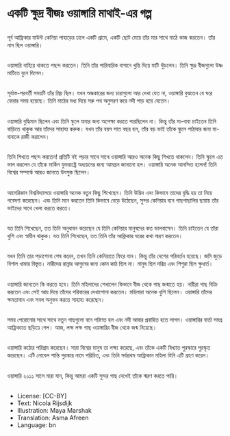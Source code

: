 # একটি ক্ষুদ্র বীজঃ ওয়াঙ্গারি মাথাই-এর গল্প

##
পূর্ব আফ্রিকার মাউন্ট কেনিয়া পাহাড়ের ঢালে একটি গ্রামে, একটি ছোট মেয়ে তাঁর মার সাথে মাঠে কাজ করতেন। তাঁর নাম ছিল ওয়াঙ্গারি।

##
ওয়াঙ্গারি বাহিরে থাকতে পছন্দ করতেন। তিনি তাঁর পারিবারিক বাগানে খুন্তি দিয়ে মাটি খুঁড়লেন। তিনি ক্ষুদ্র বীজগুলো উষ্ণ মাটিতে বুনে দিলেন।

##
সূর্যাস্ত-পরবর্তী সময়টি তাঁর প্রিয় ছিল। যখন অন্ধকারের জন্য চারাগুলো আর দেখা যেত না, ওয়াঙ্গারি বুঝতেন যে ঘরে ফেরার সময় হয়েছে। তিনি মাঠের মধ্য দিয়ে সরু পথ অনুসরণ করে নদী পাড় হয়ে যেতেন।

##
ওয়াঙ্গারি বুদ্ধিমান ছিলেন এবং তিনি স্কুলে যাবার জন্য অপেক্ষা করতে পারছিলেন না। কিন্তু তাঁর মা-বাবা চাইতেন তিনি বাড়িতে থাকুক আর তাঁদের সাহায্য করুক। যখন তাঁর বয়স সাত বছর হল, তাঁর বড় ভাই তাঁকে স্কুলে পাঠাবার জন্য মা-বাবাকে রাজী করালেন।

##
তিনি শিখতে পছন্দ করতেন! প্রতিটি বই পড়ার সাথে সাথে ওয়াঙ্গারি আরও অনেক কিছু শিখতে থাকলেন। তিনি স্কুলে এত ভাল করলেন যে তাঁকে মার্কিন যুক্তরাষ্ট্রে অধ্যয়নের জন্য আমন্ত্রন জানানো হল। ওয়াঙ্গারি অনেক আনন্দিত হলেন! তিনি বিশ্বের সম্পর্কে আরও জানতে উৎসুক ছিলেন।

##
আমেরিকান বিশ্ববিদ্যালয়ে ওয়াঙ্গারি অনেক নতুন কিছু শিখেছেন। তিনি উদ্ভিদ এবং কিভাবে তাদের বৃদ্ধি হয় তা নিয়ে গবেষণা করেছেন। এবং তিনি মনে করতেন তিনি কিভাবে বেড়ে উঠেছেন, সুন্দর কেনিয়ার বনে গাছগাছালির ছায়ায় তাঁর ভাইদের সাথে খেলা করতে করতে।

##
যত তিনি শিখেছেন, তত তিনি অনুধাবন করেছেন যে তিনি কেনিয়ার মানুষদের কত ভালবাসেন। তিনি চাইতেন যে তাঁরা খুশি এবং স্বাধীন থাকুক। যত তিনি শিখেছেন, তত তিনি তাঁর আফ্রিকার ঘরের কথা স্মরণ করতেন।

##
যখন তিনি তার পড়াশোনা শেষ করেন, তখন তিনি কেনিয়াতে ফিরে যান। কিন্তু তাঁর দেশের পরিবর্তন হয়েছে। জমি জুড়ে বিশাল খামার বিস্তৃত। নারীদের রান্নার আগুনের জন্য কোন কাঠ ছিল না। মানুষ ছিল দরিদ্র এবং শিশুরা ছিল ক্ষুধার্ত।

##
ওয়াঙ্গারি জানতেন কি করতে হবে। তিনি মহিলাদের শেখালেন কিভাবে বীজ থেকে গাছ জন্মাতে হয়। নারীরা গাছ বিক্রি করতেন এবং সেই আয় দিয়ে তাঁদের পরিবারের দেখাশোনা করতেন। মহিলারা অনেক খুশি ছিলেন। ওয়াঙ্গারি তাঁদের ক্ষমতাবান এবং সবল অনুভব করতে সাহায্য করেছেন।

##
সময় পেরোনোর সাথে সাথে নতুন গাছগুলো বনে পরিণত হল এবং নদী আবার প্রবাহিত হতে লাগল। ওয়াঙ্গারির বার্তা সমগ্র আফ্রিকাতে ছড়িয়ে গেল। আজ, লক্ষ লক্ষ গাছ ওয়াঙ্গারির বীজ থেকে জন্ম নিয়েছে।

##
ওয়াঙ্গারি কঠোর পরিশ্রম করেছেন। সারা বিশ্বের মানুষ তা লক্ষ্য করেছে, এবং তাঁকে একটি বিখ্যাত পুরস্কারে পুরস্কৃত করেছেন। এটি নোবেল শান্তি পুরস্কার নামে পরিচিত, এবং তিনি সর্বপ্রথম আফ্রিকান মহিলা যিনি এটি গ্রহণ করেন।

##
ওয়াঙ্গারি ২০১১ সালে মারা যান, কিন্তু আমরা একটি সুন্দর গাছ দেখেই তাঁকে স্মরণ করতে পারি।

##
* License: [CC-BY]
* Text: Nicola Rijsdijk
* Illustration: Maya Marshak
* Translation: Asma Afreen
* Language: bn
